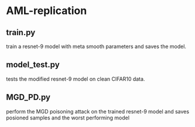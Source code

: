 # AML-replication

## train.py
train a resnet-9 model with meta smooth parameters and saves the model.

## model_test.py
tests the modified resnet-9 model on clean CIFAR10 data.

## MGD_PD.py
perform the MGD poisoning attack on the trained resnet-9 model and saves posioned samples and the worst performing model
